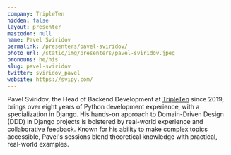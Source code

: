 ```yaml
---
company: TripleTen
hidden: false
layout: presenter
mastodon: null
name: Pavel Sviridov
permalink: /presenters/pavel-sviridov/
photo_url: /static/img/presenters/pavel-sviridov.jpeg
pronouns: he/his
slug: pavel-sviridov
twitter: sviridov_pavel
website: https://svipy.com/
---
```


Pavel Sviridov, the Head of Backend Development at [TripleTen](https://tripleten.com) since 2019, brings over eight years of Python development experience, with a specialization in Django. His hands-on approach to Domain-Driven Design (DDD) in Django projects is bolstered by real-world experience and collaborative feedback. Known for his ability to make complex topics accessible, Pavel's sessions blend theoretical knowledge with practical, real-world examples.
